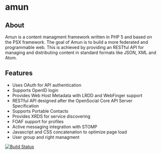 amun
====

## About

Amun is a content managment framework written in PHP 5 and based on the PSX 
framework. The goal of Amun is to build a more federated and programmable web. 
This is achieved by providing an RESTful API for managing and distributing 
content in standard formats like JSON, XML and Atom.

## Features

* Uses OAuth for API authentication
* Supports OpenID login
* Provides Web Host Metadata with LRDD and WebFinger support
* RESTful API designed after the OpenSocial Core API Server Specification
* Supports Portable Contacts
* Provides XRDS for service discovering
* FOAF support for profiles
* Active messaging integration with STOMP
* Javascript and CSS concatenation to optimize page load
* User group and right managment


[![Build Status](https://travis-ci.org/k42b3/amun.png)](https://travis-ci.org/k42b3/amun)
